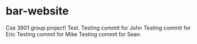 bar-website
===========

Cse 3901 group project!
Test.
Testing commit for John 
Testing commit for Eric
Testing commit for Mike
Testing commit for Sean
